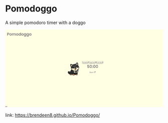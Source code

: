 <h1>Pomodoggo</h1>
<p>A simple pomodoro timer with a doggo</p>
<img src='image.png'></img>

link: https://brendeen8.github.io/Pomodoggo/
